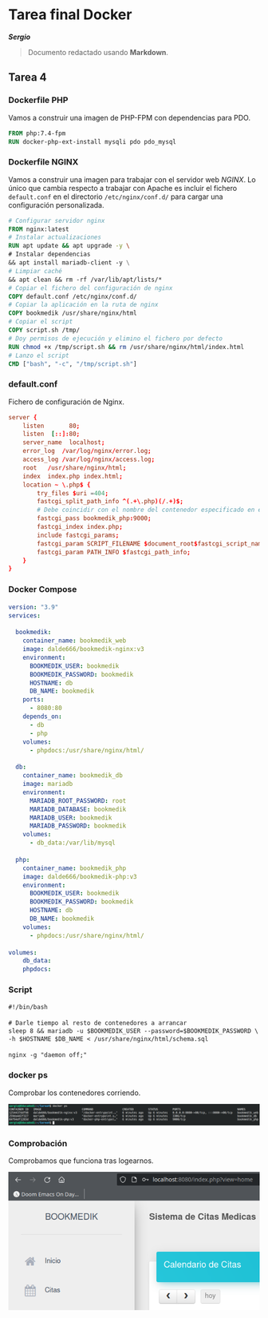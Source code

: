 # Tarea final Docker

***Sergio***

> Documento redactado usando **Markdown**.

## Tarea 4

### Dockerfile PHP

Vamos a construir una imagen de PHP-FPM con dependencias para PDO.

~~~ dockerfile
FROM php:7.4-fpm
RUN docker-php-ext-install mysqli pdo pdo_mysql
~~~

### Dockerfile NGINX

Vamos a construir una imagen para trabajar con el servidor web *NGINX*.
Lo único que cambia respecto a trabajar con Apache es incluir el fichero `default.conf` en el directorio `/etc/nginx/conf.d/` para cargar una configuración personalizada.

~~~ dockerfile
# Configurar servidor nginx
FROM nginx:latest
# Instalar actualizaciones
RUN apt update && apt upgrade -y \
# Instalar dependencias
&& apt install mariadb-client -y \
# Limpiar caché
&& apt clean && rm -rf /var/lib/apt/lists/*
# Copiar el fichero del configuración de nginx
COPY default.conf /etc/nginx/conf.d/
# Copiar la aplicación en la ruta de nginx
COPY bookmedik /usr/share/nginx/html
# Copiar el script
COPY script.sh /tmp/
# Doy permisos de ejecución y elimino el fichero por defecto
RUN chmod +x /tmp/script.sh && rm /usr/share/nginx/html/index.html
# Lanzo el script
CMD ["bash", "-c", "/tmp/script.sh"]
~~~

### default.conf

Fichero de configuración de Nginx.

~~~ conf
server {
    listen       80;
    listen  [::]:80;
    server_name  localhost;
    error_log  /var/log/nginx/error.log;
    access_log /var/log/nginx/access.log;
    root   /usr/share/nginx/html;
    index  index.php index.html;
    location ~ \.php$ {
        try_files $uri =404;
        fastcgi_split_path_info ^(.+\.php)(/.+)$;
        # Debe coincidir con el nombre del contenedor especificado en el Docker Compose que contenga PHP-FPM
        fastcgi_pass bookmedik_php:9000;
        fastcgi_index index.php;
        include fastcgi_params;
        fastcgi_param SCRIPT_FILENAME $document_root$fastcgi_script_name;
        fastcgi_param PATH_INFO $fastcgi_path_info;
    }
}

~~~

### Docker Compose

~~~ yml
version: "3.9"
services:

  bookmedik:
    container_name: bookmedik_web
    image: dalde666/bookmedik-nginx:v3
    environment:
      BOOKMEDIK_USER: bookmedik
      BOOKMEDIK_PASSWORD: bookmedik
      HOSTNAME: db
      DB_NAME: bookmedik
    ports:
      - 8080:80
    depends_on:
      - db
      - php
    volumes:
      - phpdocs:/usr/share/nginx/html/

  db:
    container_name: bookmedik_db
    image: mariadb
    environment:
      MARIADB_ROOT_PASSWORD: root
      MARIADB_DATABASE: bookmedik
      MARIADB_USER: bookmedik
      MARIADB_PASSWORD: bookmedik
    volumes:
      - db_data:/var/lib/mysql

  php:
    container_name: bookmedik_php
    image: dalde666/bookmedik-php:v3
    environment:
      BOOKMEDIK_USER: bookmedik
      BOOKMEDIK_PASSWORD: bookmedik
      HOSTNAME: db
      DB_NAME: bookmedik
    volumes:
      - phpdocs:/usr/share/nginx/html/

volumes:
    db_data:
    phpdocs:

~~~

### Script

~~~ shell
#!/bin/bash

# Darle tiempo al resto de contenedores a arrancar
sleep 8 && mariadb -u $BOOKMEDIK_USER --password=$BOOKMEDIK_PASSWORD \
-h $HOSTNAME $DB_NAME < /usr/share/nginx/html/schema.sql

nginx -g "daemon off;"
~~~


### docker ps
Comprobar los contenedores corriendo.

![Docker ps](./docker_ps.png)


### Comprobación

Comprobamos que funciona tras logearnos.

![Comprobación](./bookmedik.png)
